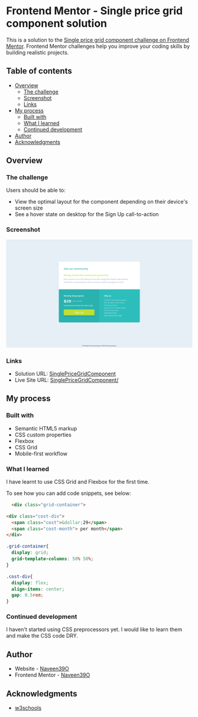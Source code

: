 # Frontend Mentor - Single price grid component solution

This is a solution to the [Single price grid component challenge on Frontend Mentor](https://www.frontendmentor.io/challenges/single-price-grid-component-5ce41129d0ff452fec5abbbc). Frontend Mentor challenges help you improve your coding skills by building realistic projects.

## Table of contents

- [Overview](#overview)
  - [The challenge](#the-challenge)
  - [Screenshot](#screenshot)
  - [Links](#links)
- [My process](#my-process)
  - [Built with](#built-with)
  - [What I learned](#what-i-learned)
  - [Continued development](#continued-development)
- [Author](#author)
- [Acknowledgments](#acknowledgments)

## Overview

### The challenge

Users should be able to:

- View the optimal layout for the component depending on their device's screen size
- See a hover state on desktop for the Sign Up call-to-action

### Screenshot

![SinglePriceGridComponent](https://github.com/Naveen39O/SinglePriceGridComponent/blob/main/Screenshot_Single_Price_Grid_Component.png)


### Links

- Solution URL: [SinglePriceGridComponent](https://github.com/Naveen39O/SinglePriceGridComponent)
- Live Site URL: [SinglePriceGridComponent/](https://naveen39o.github.io/SinglePriceGridComponent/)

## My process

### Built with

- Semantic HTML5 markup
- CSS custom properties
- Flexbox
- CSS Grid
- Mobile-first workflow

### What I learned

I have learnt to use CSS Grid and Flexbox for the first time.

To see how you can add code snippets, see below:

```html
  <div class="grid-container">
```
```html
<div class="cost-div">
  <span class="cost">&dollar;29</span>
  <span class="cost-month"> per month</span>
</div>
```
```css
.grid-container{
  display: grid;
  grid-template-columns: 50% 50%;
}
```
```css
.cost-div{
  display: flex;
  align-items: center;
  gap: 0.5rem;
}
```

### Continued development

I haven't started using CSS preprocessors yet.
I would like to learn them and make the CSS code DRY.


## Author

- Website - [Naveen39O](https://github.com/Naveen39O)
- Frontend Mentor - [Naveen39O](https://www.frontendmentor.io/profile/Naveen39O)

## Acknowledgments
- [w3schools](https://www.w3schools.com/)
